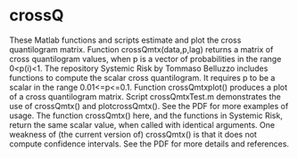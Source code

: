 # crossQ
These Matlab functions and scripts estimate and plot the cross quantilogram matrix.
Function crossQmtx(data,p,lag) returns a matrix of cross quantilogram values, when p is a vector of probabilities in the range 0<p(i)<1. 
The repository Systemic Risk by Tommaso Belluzzo includes functions to compute the scalar cross quantilogram. It requires p to be a scalar in the range 0.01<=p<=0.1.
Function crossQmtxplot() produces a plot of a cross quantilogram matrix. 
Script crossQmtxTest.m demonstrates the use of crossQmtx() and plotcrossQmtx(). See the PDF for more examples of usage.
The function crossQmtx() here, and the functions in Systemic Risk, return the same scalar value, when called with identical arguments.
One weakness of (the current version of) crossQmtx() is that it does not compute confidence intervals.
See the PDF for more details and references.

